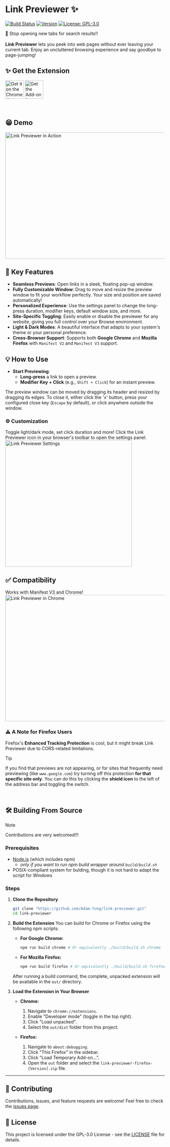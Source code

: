 # Link Previewer ✨

[![Build Status](https://img.shields.io/badge/build-passing-brightgreen)](https://github.com/Adam-Yung/link-previewer.git)
[![Version](https://img.shields.io/badge/version-2.1.0-blue)](https://github.com/Adam-Yung/link-previewer.git)
[![License: GPL-3.0](https://img.shields.io/badge/License-GPL3.0-yellow.svg)](https://opensource.org/licenses/GPL)

📢 Stop opening new tabs for search results‼️ </br></br>
**Link Previewer** lets you peek into web pages without ever leaving your current tab. Enjoy an uncluttered browsing experience and say goodbye to page-jumping!
</br>

## ✨ Get the Extension
<a href="https://chrome.google.com/webstore/detail/hghkdmkjjfooodjaefodopbnhejdaonh" target="_blank"><img src="https://developer.chrome.com/static/docs/webstore/branding/image/HRs9MPufa1J1h5glNhut.png" alt="Get it on the Chrome Web Store" height="58"></a>
<a href="https://addons.mozilla.org/en-US/firefox/addon/link-previewer-firefox/" target="_blank"><img src="https://blog.mozilla.org/addons/files/2020/04/get-the-addon-fx-apr-2020.svg" alt="Get the Add-on for Firefox" height="58"></a>

</br>

## 😁 Demo
<img src="Common/icons/firefox-demo.gif" alt="Link Previewer in Action" width="700" height="400">
</br>

## 🚀 Key Features

* **Seamless Previews**: Open links in a sleek, floating pop-up window.
* **Fully Customizable Window**: Drag to move and resize the preview window to fit your workflow perfectly. Your size and position are saved automatically!
* **Personalized Experience**: Use the settings panel to change the long-press duration, modifier keys, default window size, and more.
* **Site-Specific Toggling**: Easily enable or disable the previewer for any website, giving you full control over your Browse environment.
* **Light & Dark Modes**: A beautiful interface that adapts to your system's theme or your personal preference.
* **Cross-Browser Support**: Supports both **Google Chrome** and **Mozilla Firefox** with `Manifest V2` and `Manifest V3` support.

## 💡 How to Use

* **Start Previewing**:
  * **Long-press** a link to open a preview.
  * **Modifier Key + Click** (e.g., `Shift + Click`) for an instant preview.

The preview window can be moved by dragging its header and resized by dragging its edges. To close it, either click the 'x' button, press your configured close key (`Escape` by default), or click anywhere outside the window.

### ⚙️ Customization

Toggle light/dark mode, set click duration and more! Click the Link Previewer icon in your browser's toolbar to open the settings panel.
</br>
<img src="Common/icons/settings.gif" alt="Link Previewer Settings" height="400">
</br>

## ✅ Compatibility

Works with Manifest V3 and Chrome!
</br>
<img src="Common/icons/chrome-demo.gif" alt="Link Previewer in Chrome" width="700" height="400">
</br>

### ⚠️ A Note for Firefox Users

Firefox's **Enhanced Tracking Protection** is cool, but it might break Link Previewer due to CORS-related limitations.

> [!TIP]
> If you find that previews are not appearing, or for sites that frequently need previewing (like `www.google.com`) try turning off this protection **for that specific site only**. You can do this by clicking the **shield icon** to the left of the address bar and toggling the switch.

</br>

## 🛠️ Building From Source

> [!NOTE]
> Contributions are very welcomed!!!

### Prerequisites

* [Node.js](https://nodejs.org/) (which includes npm)
  * *only if you want to run npm build wrapper around `build/build.sh`*
* POSIX-compliant system for bulding, though it is not hard to adapt the script for Windows

### Steps

1. **Clone the Repository**

    ```bash
    git clone "https://github.com/Adam-Yung/link-previewer.git"
    cd link-previewer
    ```

2. **Build the Extension**
    You can build for Chrome or Firefox using the following npm scripts:

    * **For Google Chrome:**

        ```bash
        npm run build chrome # Or equivalently ./build/build.sh chrome
        ```

    * **For Mozilla Firefox:**

        ```bash
        npm run build firefox # Or equivalently ./build/build.sh firefox
        ```

    After running a build command, the complete, unpacked extension will be available in the `out/` directory.

3. **Load the Extension in Your Browser**

    * **Chrome:**
        1. Navigate to `chrome://extensions`.
        2. Enable "Developer mode" (toggle in the top right).
        3. Click "Load unpacked".
        4. Select the `out/dist` folder from this project.

    * **Firefox:**
        1. Navigate to `about:debugging`.
        2. Click "This Firefox" in the sidebar.
        3. Click "Load Temporary Add-on...".
        4. Open the `out` folder and select the `link-previewer-firefox-[Version].zip` file.

---

## 🤝 Contributing

Contributions, issues, and feature requests are welcome! Feel free to check the [issues page](https://github.com/Adam-Yung/link-previewer/issues).

## 📜 License

This project is licensed under the GPL-3.0 License - see the [LICENSE](LICENSE) file for details.
